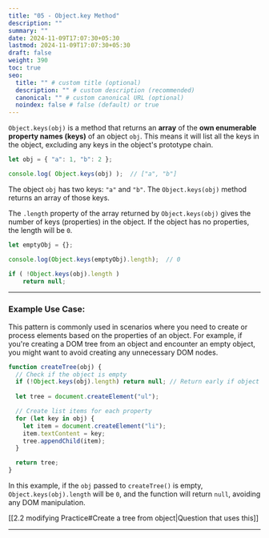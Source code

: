 ```yaml
---
title: "05 - Object.key Method"
description: ""
summary: ""
date: 2024-11-09T17:07:30+05:30
lastmod: 2024-11-09T17:07:30+05:30
draft: false
weight: 390
toc: true
seo:
  title: "" # custom title (optional)
  description: "" # custom description (recommended)
  canonical: "" # custom canonical URL (optional)
  noindex: false # false (default) or true
---
```



`Object.keys(obj)` is a method that returns an **array** of the **own enumerable property names (keys)** of an object `obj`. This means it will list all the keys in the object, excluding any keys in the object's prototype chain.
  
```js
let obj = { "a": 1, "b": 2 };

console.log( Object.keys(obj) );  // ["a", "b"]
```
The object `obj` has two keys: `"a"` and `"b"`. The `Object.keys(obj)` method returns an array of those keys.

The `.length` property of the array returned by `Object.keys(obj)` gives the number of keys (properties) in the object. If the object has no properties, the length will be `0`.

```js
let emptyObj = {};

console.log(Object.keys(emptyObj).length);  // 0
```

```js
if ( !Object.keys(obj).length ) 
	return null;
```

---

### Example Use Case:

This pattern is commonly used in scenarios where you need to create or process elements based on the properties of an object. For example, if you're creating a DOM tree from an object and encounter an empty object, you might want to avoid creating any unnecessary DOM nodes.

```js
function createTree(obj) {
  // Check if the object is empty
  if (!Object.keys(obj).length) return null; // Return early if object has no properties
  
  let tree = document.createElement("ul");

  // Create list items for each property
  for (let key in obj) {
    let item = document.createElement("li");
    item.textContent = key;
    tree.appendChild(item);
  }

  return tree;
}
```

In this example, if the `obj` passed to `createTree()` is empty, `Object.keys(obj).length` will be `0`, and the function will return `null`, avoiding any DOM manipulation.

[[2.2 modifying Practice#Create a tree from object|Question that uses this]]


---
